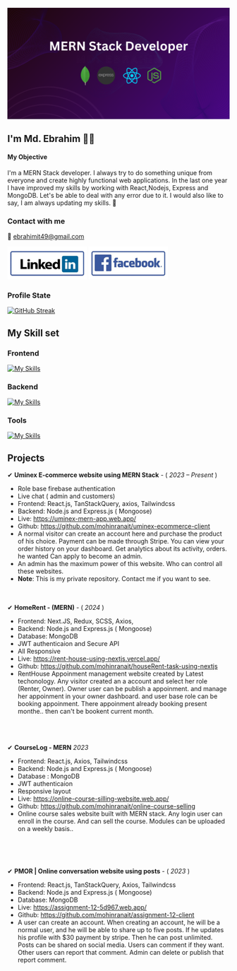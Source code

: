 ![The San Juan Mountains are beautiful!](https://raw.githubusercontent.com/mohinranait/mohinranait/main/images/MERN%20Stack%20Developer.png "San Juan Mountains")

## I'm Md. Ebrahim 👨‍💻

#### My Objective

I'm a MERN Stack developer. I always try to do something unique from everyone and create highly functional web applications. In the last one year I have improved my skills by working with React,Nodejs, Express and MongoDB. Let's be able to deal with any error due to it. I would also like to say, I am always updating my skills. 👋

### Contact with me

📧 ebrahimit49@gmail.com

<p align="">
  <a href="https://www.linkedin.com/in/mohinrana" target="_blank"><img height="75" src="https://raw.githubusercontent.com/rocktohq/rocktohq/main/assets/images/linkedin.png" /></a>
  <a href="https://facebook.com/mohinranait" target="_blank"><img height="75" src="https://raw.githubusercontent.com/rocktohq/rocktohq/main/assets/images/facebook.png" /></a>
</p>

### Profile State

[![GitHub Streak](https://github-readme-streak-stats.herokuapp.com?user=mohinranait&theme=violet-punch&border_radius=4&exclude_days=Sun%2CMon%2CTue%2CWed%2CThu%2CFri%2CSat)](https://git.io/streak-stats)

## My Skill set

### Frontend

[![My Skills](https://skillicons.dev/icons?i=javascript,react,tailwind,bootstrap,html,css&perline=6)](https://skillicons.dev)

### Backend

[![My Skills](https://skillicons.dev/icons?i=nodejs,express,mongodb&perline=3)](https://skillicons.dev)

### Tools

[![My Skills](https://skillicons.dev/icons?i=git,github,vscode,figma,vercel,netlify&perline=6)](https://skillicons.dev)

## Projects

✔ <b>Uminex E-commerce website using MERN Stack</b> -
( <i> 2023 – Present </i>)

- Role base firebase authentication
- Live chat ( admin and customers)
- Frontend: React.js, TanStackQuery, axios, Tailwindcss
- Backend: Node.js and Express.js ( Mongoose)
- Live: https://uminex-mern-app.web.app/
- Github: https://github.com/mohinranait/uminex-ecommerce-client
- A normal visitor can create an account here and purchase the product of his choice. Payment can be made through Stripe. You can view your order history on your dashboard. Get analytics about its activity, orders. he wanted Can apply to become an admin.
- An admin has the maximum power of this website. Who can control all these websites.
- <b>Note</b>: This is my private repository. Contact me if you want to see.
  <br>
  <br>
  <br>

✔ <b>HomeRent - (MERN)</b> -
( <i> 2024 </i>)

- Frontend: Next.JS, Redux, SCSS, Axios,
- Backend: Node.js and Express.js ( Mongoose)
- Database: MongoDB
- JWT authenticaion and Secure API
- All Responsive
- Live: https://rent-house-using-nextjs.vercel.app/
- Github: https://github.com/mohinranait/houseRent-task-using-nextjs
- RentHouse Appoinment management website created by Latest techonology. Any visitor created an a account and select her role (Renter, Owner). Owner user can be publish a appoinment. and manage her appoinment in your owner dashboard. and user base role can be booking appoinment. There appoinment already booking present monthe.. then can't be bookent current month.  
  <br>
  <br>
  <br>

✔ <b>CourseLog - MERN</b> <i>2023</i>

- Frontend: React.js, Axios, Tailwindcss
- Backend: Node.js and Express.js ( Mongoose)
- Database : MongoDB
- JWT authenticaion
- Responsive layout
- Live: https://online-course-silling-website.web.app/
- Github: https://github.com/mohinranait/online-course-selling
- Online course sales website built with MERN stack. Any login user can enroll in the course. And
  can sell the course. Modules can be uploaded on a weekly basis..

 <br>
 <br>
 <br>

✔ <b>PMOR | Online conversation website using posts</b> -
( <i> 2023 </i>)

- Frontend: React.js, TanStackQuery, Axios, Tailwindcss
- Backend: Node.js and Express.js ( Mongoose)
- Database: MongoDB
- Live: https://assignment-12-5d967.web.app/
- Github: https://github.com/mohinranait/assignment-12-client
- A user can create an account. When creating an account, he will be a normal user, and he will be able to share up to five posts. If he updates his profile with $30 payment by stripe. Then he can post unlimited. Posts can be shared on social media. Users can comment if they want. Other users can report that comment. Admin can delete or publish that report comment.
  <br>
  <br>
  <br>
